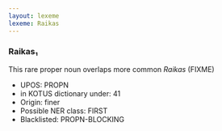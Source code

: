```yaml
---
layout: lexeme
lexeme: Raikas
---
```


###  Raikas₁

This rare proper noun overlaps more common *Raikas* (FIXME)
* UPOS:  PROPN
* in KOTUS dictionary under:  41
* Origin:  finer
* Possible NER class:  FIRST
* Blacklisted:  PROPN-BLOCKING

